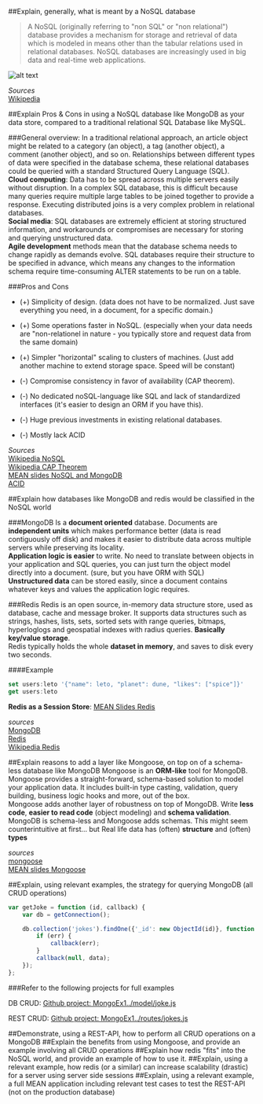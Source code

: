 ##Explain, generally, what is meant by a NoSQL database
>A NoSQL (originally referring to "non SQL" or "non relational") database provides a mechanism for storage and retrieval of data which is modeled in means other 
>than the tabular relations used in relational databases. NoSQL databases are increasingly used in big data and real-time web applications.

![alt text](http://dataconomy.com/wp-content/uploads/2014/07/SQL-vs.-NoSQL.png "SQL vs noSQL")

*Sources* <br>
[Wikipedia](https://en.wikipedia.org/wiki/NoSQL)

##Explain Pros & Cons in using a NoSQL database like MongoDB as your data store, compared to a traditional relational SQL Database like MySQL.

###General overview: 
In a traditional relational approach, an article object might be related to a category (an object), a tag (another object), a comment (another object), and so on. 
Relationships between different types of data were specified in the database schema, these relational databases could be queried with a standard Structured Query Language (SQL). <br>
**Cloud computing**: Data has to be spread across multiple servers easily without disruption. In a complex SQL database, this is difficult because many queries require multiple large tables to be joined together to provide a response. 
Executing distributed joins is a very complex problem in relational databases.<br>
**Social media**: SQL databases are extremely efficient at storing structured information, and workarounds or compromises are necessary for storing and querying unstructured data.<br>
**Agile development** methods mean that the database schema needs to change rapidly as demands evolve. SQL databases require their structure to be specified in advance, which means any changes to the information schema require time-consuming ALTER statements to be run on a table.

###Pros and Cons

- (+) Simplicity of design. (data does not have to be normalized. Just save everything you need, in a document, for a specific domain.)
- (+) Some operations faster in NoSQL. (especially when your data needs are "non-relationel in nature - you typically store and request data from the same domain)
- (+) Simpler "horizontal" scaling to clusters of machines. (Just add another machine to extend storage space. Speed will be constant)

- (-) Compromise consistency in favor of availability (CAP theorem).
- (-) No dedicated noSQL-language like SQL and lack of standardized interfaces (it's easier to design an ORM if you have this).
- (-) Huge previous investments in existing relational databases.
- (-) Mostly lack ACID

*Sources* <br>
[Wikipedia NoSQL](https://en.wikipedia.org/wiki/NoSQL) <br>
[Wikipedia CAP Theorem](https://en.wikipedia.org/wiki/CAP_theorem) <br>
[MEAN slides NoSQL and MongoDB](http://js2016.azurewebsites.net/mongoDB/mongo.html#7) <br>
[ACID](https://en.wikipedia.org/wiki/ACID) <br>

##Explain how databases like MongoDB and redis would be classified in the NoSQL world 

###MongoDB
Is a **document oriented** database. Documents are **independent units** which makes performance better (data is read contiguously off disk) and makes it easier to distribute data across multiple servers while preserving its locality. <br>
**Application logic is easier** to write. No need to translate between objects in your application and SQL queries, you can just turn the object model directly into a document. 
(sure, but you have ORM with SQL) <br>
**Unstructured data** can be stored easily, since a document contains whatever keys and values the application logic requires. <br>

###Redis
Redis is an open source, in-memory data structure store, used as database, cache and message broker. It supports data structures such as strings, hashes, lists, sets, sorted sets with range queries, bitmaps, hyperloglogs and geospatial indexes with radius queries. **Basically key/value storage**.<br>
Redis typically holds the whole **dataset in memory**, and saves to disk every two seconds.

####Example
```javascript
set users:leto '{"name": leto, "planet": dune, "likes": ["spice"]}'
get users:leto
```

**Redis as a Session Store**: [MEAN Slides Redis](http://js2016.azurewebsites.net/redis/redis.html#24)

*sources* <br>
[MongoDB](https://www.mongodb.com/document-databases) <br>
[Redis](http://redis.io/topics/introduction) <br>
[Wikipedia Redis](https://en.wikipedia.org/wiki/Redis)<br>

##Explain reasons to add a layer like Mongoose, on top on of a schema-less database like MongoDB
Mongoose is an **ORM-like** tool for MongoDB. Mongoose provides a straight-forward, schema-based solution to model your application data. It includes built-in type casting, validation, query building, business logic hooks and more, out of the box.<br>
Mongoose adds another layer of robustness on top of MongoDB. Write **less code**, **easier to read code** (object modeling) and **schema validation**. <br>
MongoDB is schema-less and Mongoose adds schemas. This might seem counterintuitive at first... but Real life data has (often) **structure** and (often) **types**<br>

*sources* <br>
[mongoose](http://mongoosejs.com/) <br>
[MEAN slides Mongoose](http://js2016.azurewebsites.net/mongoose/mongoose.html#3)

##Explain, using relevant examples, the strategy for querying MongoDB (all CRUD operations) 

```javascript
var getJoke = function (id, callback) {
    var db = getConnection();

    db.collection('jokes').findOne({'_id': new ObjectId(id)}, function (err, data) {
        if (err) {
            callback(err);
        }
        callback(null, data);
    });
};
```

###Refer to the following projects for full examples

DB CRUD: [Github project: MongoEx1../model/joke.js](https://github.com/hardboilr/MongoEx1/blob/master/model/joke.js) <br>

REST CRUD: [Github project: MongoEx1../routes/jokes.js](https://github.com/hardboilr/MongoEx1/blob/master/routes/jokes.js)


##Demonstrate, using a REST-API, how to perform all CRUD operations on a MongoDB 
##Explain the benefits from using Mongoose, and provide an example involving all CRUD operations 
##Explain how redis "fits" into the NoSQL world, and provide an example of how to use it. 
##Explain, using a relevant example, how redis (or a similar) can increase scalability (drastic) for a server using 
server side sessions 
##Explain, using a relevant example, a full MEAN application including relevant test cases to test the REST-API 
(not on the production database) 